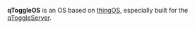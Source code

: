 **qToggleOS** is an OS based on [thingOS](https://github.com/ccrisan/thingos), especially built for the [qToggleServer](https://github.com/qtoggle/qtoggleserver).
